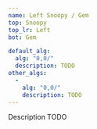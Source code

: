 ```yaml
---
name: Left Snoopy / Gem
top: Snoopy
top_lr: Left
bot: Gem

default_alg:
  alg: "0,0/"
  description: TODO
other_algs:
  -
    alg: "0,0/"
    description: TODO
---
```


Description TODO

